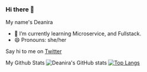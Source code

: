 ### Hi there 👋

My name's Deanira
- 🌱 I’m currently learning Microservice, and Fullstack.
- 😄 Pronouns: she/her

Say hi to me on [Twitter](https://twitter.com/deasolveserror)

My Github Stats
![Deanira's GitHub stats](https://github-readme-stats.vercel.app/api?username=deanira&count_private=true&show_icons=true&theme=graywhite)
[![Top Langs](https://github-readme-stats.vercel.app/api/top-langs/?username=deanira&langs_count=8&layout=compact&theme=graywhite)](https://github.com/anuraghazra/github-readme-stats)
